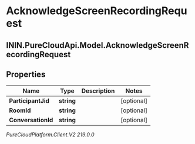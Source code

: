 # AcknowledgeScreenRecordingRequest

## ININ.PureCloudApi.Model.AcknowledgeScreenRecordingRequest

## Properties

|Name | Type | Description | Notes|
|------------ | ------------- | ------------- | -------------|
| **ParticipantJid** | **string** |  | [optional] |
| **RoomId** | **string** |  | [optional] |
| **ConversationId** | **string** |  | [optional] |



_PureCloudPlatform.Client.V2 219.0.0_
